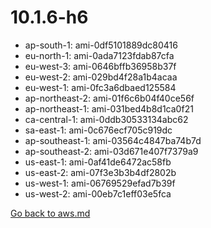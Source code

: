 
 # 10.1.6-h6
- ap-south-1: ami-0df5101889dc80416
- eu-north-1: ami-0ada7123fdab87cfa
- eu-west-3: ami-0646bffb36958b37f
- eu-west-2: ami-029bd4f28a1b4acaa
- eu-west-1: ami-0fc3a6dbaed125584
- ap-northeast-2: ami-01f6c6b04f40ce56f
- ap-northeast-1: ami-031bed4b8d1ca0f21
- ca-central-1: ami-0ddb30533134abc62
- sa-east-1: ami-0c676ecf705c919dc
- ap-southeast-1: ami-03564c4847ba74b7d
- ap-southeast-2: ami-03d671e407f7379a9
- us-east-1: ami-0af41de6472ac58fb
- us-east-2: ami-07f3e3b3b4df2802b
- us-west-1: ami-06769529efad7b39f
- us-west-2: ami-00eb7c1eff03e5fca

[Go back to aws.md](../../aws.md) 
